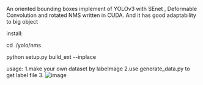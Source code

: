 An oriented bounding boxes implement of YOLOv3 with SEnet , Deformable Convolution and rotated NMS written in CUDA. And it has good adaptability to big object 

install:

cd ./yolo/nms

python setup.py build_ext --inplace

usage:
1.make your own dataset by labeImage
2.use generate_data.py to get label file
3.
![image](https://github.com/woshiwwwppp/ryolov3research-pytorch-master/blob/master/picture.jpg)
